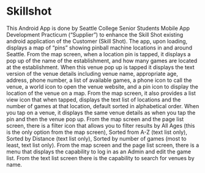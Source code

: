 # Skillshot
This Android App is done by Seattle College Senior Students Mobile App Development Practicum (“Supplier”) to enhance the Skill Shot existing android application of the Customer (Skill Shot). The app, upon loading, displays a map of “pins” showing pinball machine locations in and around Seattle. From the map screen, when a location pin is tapped, it displays a pop up of the name of the establishment, and how many games are located at the establishment. When this venue pop up is tapped it displays the text version of the venue details including venue name, appropriate age, address, phone number, a list of available games, a phone icon to call the venue, a world icon to open the venue website, and a pin icon to display the location of the venue on a map. From the map screen, it also provides a list view icon that when tapped, displays the text list of locations and the number of games at that location, default sorted in alphabetical order. When you tap on a venue, it displays the same venue details as when you tap the pin and then the venue pop up. From the map screen and the page list screen, there is a filter icon that allows you to filter results by All Ages (this is the only option from the map screen), Sorted from A-Z (text list only), Sorted by Distance (text list only), Sorted by number of games (most to least, text list only). From the map screen and the page list screen, there is a menu that displays the capability to log in as an Admin and edit the game list. From the text list screen there is the capability to search for venues by name.

